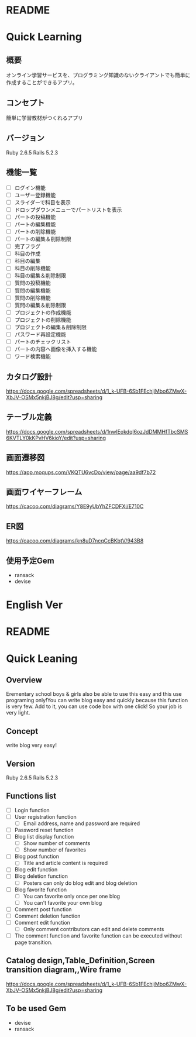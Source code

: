 # README

# Quick Learning

## 概要
オンライン学習サービスを、プログラミング知識のないクライアントでも簡単に作成することができるアプリ。

## コンセプト
簡単に学習教材がつくれるアプリ

## バージョン
Ruby 2.6.5
Rails 5.2.3

## 機能一覧
- [ ] ログイン機能
- [ ] ユーザー登録機能
- [ ] スライダーで科目を表示
- [ ] ドロップダウンメニューでパートリストを表示
- [ ] パートの投稿機能
- [ ] パートの編集機能
- [ ] パートの削除機能
- [ ] パートの編集＆削除制限
- [ ] 完了フラグ
- [ ] 科目の作成
- [ ] 科目の編集
- [ ] 科目の削除機能
- [ ] 科目の編集＆削除制限
- [ ] 質問の投稿機能
- [ ] 質問の編集機能
- [ ] 質問の削除機能
- [ ] 質問の編集＆削除制限
- [ ] プロジェクトの作成機能
- [ ] プロジェクトの削除機能
- [ ] プロジェクトの編集＆削除制限
- [ ] パスワード再設定機能
- [ ] パートのチェックリスト
- [ ] パートの内容へ画像を挿入する機能
- [ ] ワード検索機能

## カタログ設計
https://docs.google.com/spreadsheets/d/1_k-UFB-6Sb1FEchjiMbo6ZMwX-XbJV-OSMx5nkjBJ8g/edit?usp=sharing

## テーブル定義
https://docs.google.com/spreadsheets/d/1nwlEokdql6ozJdDMMHfTbcSMS6KVTLY0kKPvHV6kioY/edit?usp=sharing

## 画面遷移図
https://app.moqups.com/VKQTU6vcDo/view/page/aa9df7b72

## 画面ワイヤーフレーム
https://cacoo.com/diagrams/Y8E9yUbYhZFCDFXi/E710C

## ER図
https://cacoo.com/diagrams/kn8uD7ncqCcBKbtV/943B8

## 使用予定Gem
* ransack
* devise

# English Ver

# README

# Quick Leaning

## Overview
Erementary school boys & girls also be able to use this easy and this use programing only!You can write blog easy and quickly because this function is very few. Add to it, you can use code box with one click! So your job is very light.

## Concept
write blog very easy!

## Version
Ruby 2.6.5
Rails 5.2.3

## Functions list
- [ ] Login function
- [ ] User registration function
  - [ ] Email address, name and password are required
- [ ] Password reset function
- [ ] Blog list display function
  - [ ] Show number of comments
  - [ ] Show number of favorites
- [ ] Blog post function
  - [ ] Title and article content is required
- [ ] Blog edit function
- [ ] Blog deletion function
  - [ ] Posters can only do blog edit and blog deletion
- [ ] Blog favorite function
  - [ ] You can favorite only once per one blog
  - [ ] You can't favorite your own blog
- [ ] Comment post function
- [ ] Comment deletion function
- [ ] Comment edit function
  - [ ] Only comment contributors can edit and delete comments
- [ ] The comment function and favorite function can be executed without page transition.

## Catalog design,Table_Definition,Screen transition diagram,,Wire frame
https://docs.google.com/spreadsheets/d/1_k-UFB-6Sb1FEchjiMbo6ZMwX-XbJV-OSMx5nkjBJ8g/edit?usp=sharing

## To be used Gem
* devise
* ransack
